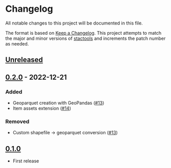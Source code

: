 # Changelog

All notable changes to this project will be documented in this file.

The format is based on [Keep a Changelog](https://keepachangelog.com/en/1.0.0/).
This project attempts to match the major and minor versions of
[stactools](https://github.com/stac-utils/stactools) and increments the patch
number as needed.

## [Unreleased]

## [0.2.0] - 2022-12-21

### Added

- Geoparquet creation with GeoPandas ([#13](https://github.com/stactools-packages/fws-nwi/pull/13))
- Item assets extension ([#14](https://github.com/stactools-packages/fws-nwi/pull/14))

### Removed

- Custom shapefile -> geoparquet conversion ([#13](https://github.com/stactools-packages/fws-nwi/pull/13))

## [0.1.0]

- First release

[Unreleased]: <https://github.com/stactools-packages/fws-nwi/compare/v0.2.0..main/>
[0.2.0]: <https://github.com/stactools-packages/fws-nwi/compare/v0.1.0..v0.2.0>
[0.1.0]: <https://github.com/stactools-packages/fws-nwi/tree/v0.1.0/>
